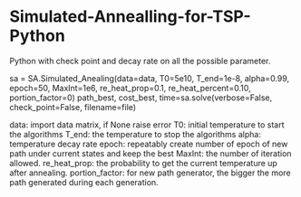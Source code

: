 # Simulated-Annealling-for-TSP-Python
Python with check point and decay rate on all the possible parameter.

sa = SA.Simulated_Anealing(data=data, T0=5e10, T_end=1e-8, alpha=0.99, epoch=50, MaxInt=1e6,
                                   re_heat_prop=0.1, re_heat_percent=0.10, portion_factor=0)
path_best, cost_best, time=sa.solve(verbose=False, check_point=False, filename=file)


data: import data matrix, if None raise error
T0: initial temperature to start the algorithms
T_end: the temperature to stop the algorithms
alpha: temperature decay rate
epoch: repeatably create number of epoch of new path under current states and keep the best
MaxInt: the number of iteration allowed.
re_heat_prop: the probability to get the current temperature up after annealing.
portion_factor: for new path generator, the bigger the more path generated during each generation.

